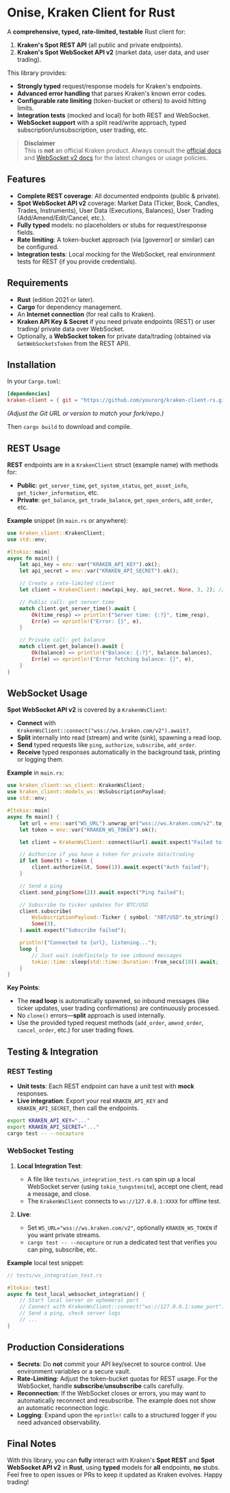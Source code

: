 # Onise, Kraken Client for Rust

A **comprehensive, typed, rate-limited, testable** Rust client for:

1. **Kraken's Spot REST API** (all public and private endpoints).
2. **Kraken's Spot WebSocket API v2** (market data, user data, and user trading).

This library provides:

- **Strongly typed** request/response models for Kraken's endpoints.
- **Advanced error handling** that parses Kraken's known error codes.
- **Configurable rate limiting** (token-bucket or others) to avoid hitting limits.
- **Integration tests** (mocked and local) for both REST and WebSocket.
- **WebSocket support** with a split read/write approach, typed subscription/unsubscription, user trading, etc.

> **Disclaimer**  
> This is **not** an official Kraken product. Always consult the [official docs](https://docs.kraken.com/rest/) and [WebSocket v2 docs](https://docs.kraken.com/websockets-v2/) for the latest changes or usage policies.

## Features

- **Complete REST coverage**: All documented endpoints (public & private).
- **Spot WebSocket API v2** coverage: Market Data (Ticker, Book, Candles, Trades, Instruments), User Data (Executions, Balances), User Trading (Add/Amend/Edit/Cancel, etc.).
- **Fully typed** models: no placeholders or stubs for request/response fields.
- **Rate limiting**: A token-bucket approach (via [governor] or similar) can be configured.
- **Integration tests**: Local mocking for the WebSocket, real environment tests for REST (if you provide credentials).

## Requirements

- **Rust** (edition 2021 or later).
- **Cargo** for dependency management.
- An **Internet connection** (for real calls to Kraken).
- **Kraken API Key & Secret** if you need private endpoints (REST) or user trading/ private data over WebSocket.
- Optionally, a **WebSocket token** for private data/trading (obtained via `GetWebSocketsToken` from the REST API).

## Installation

In your `Cargo.toml`:

```toml
[dependencies]
kraken-client = { git = "https://github.com/yourorg/kraken-client-rs.git", branch = "main" }
```

_(Adjust the Git URL or version to match your fork/repo.)_

Then `cargo build` to download and compile.

## REST Usage

**REST** endpoints are in a `KrakenClient` struct (example name) with methods for:

- **Public**: `get_server_time`, `get_system_status`, `get_asset_info`, `get_ticker_information`, etc.
- **Private**: `get_balance`, `get_trade_balance`, `get_open_orders`, `add_order`, etc.

**Example** snippet (in `main.rs` or anywhere):

```rust
use kraken_client::KrakenClient;
use std::env;

#[tokio::main]
async fn main() {
    let api_key = env::var("KRAKEN_API_KEY").ok();
    let api_secret = env::var("KRAKEN_API_SECRET").ok();

    // Create a rate-limited client
    let client = KrakenClient::new(api_key, api_secret, None, 3, 2); // (key, secret, base_url?, requests/sec, burst)

    // Public call: get server time
    match client.get_server_time().await {
        Ok(time_resp) => println!("Server time: {:?}", time_resp),
        Err(e) => eprintln!("Error: {}", e),
    }

    // Private call: get balance
    match client.get_balance().await {
        Ok(balance) => println!("Balance: {:?}", balance.balances),
        Err(e) => eprintln!("Error fetching balance: {}", e),
    }
}
```

## WebSocket Usage

**Spot WebSocket API v2** is covered by a `KrakenWsClient`:

- **Connect** with `KrakenWsClient::connect("wss://ws.kraken.com/v2").await?`.
- **Split** internally into read (stream) and write (sink), spawning a read loop.
- **Send** typed requests like `ping`, `authorize`, `subscribe`, `add_order`.
- **Receive** typed responses automatically in the background task, printing or logging them.

**Example** in `main.rs`:

```rust
use kraken_client::ws_client::KrakenWsClient;
use kraken_client::models_ws::WsSubscriptionPayload;
use std::env;

#[tokio::main]
async fn main() {
    let url = env::var("WS_URL").unwrap_or("wss://ws.kraken.com/v2".to_string());
    let token = env::var("KRAKEN_WS_TOKEN").ok();

    let client = KrakenWsClient::connect(&url).await.expect("Failed to connect");

    // Authorize if you have a token for private data/trading
    if let Some(t) = token {
        client.authorize(&t, Some(1)).await.expect("Auth failed");
    }

    // Send a ping
    client.send_ping(Some(2)).await.expect("Ping failed");

    // Subscribe to ticker updates for BTC/USD
    client.subscribe(
        WsSubscriptionPayload::Ticker { symbol: "XBT/USD".to_string() },
        Some(3),
    ).await.expect("Subscribe failed");

    println!("Connected to {url}, listening...");
    loop {
        // Just wait indefinitely to see inbound messages
        tokio::time::sleep(std::time::Duration::from_secs(10)).await;
    }
}
```

**Key Points**:

- The **read loop** is automatically spawned, so inbound messages (like ticker updates, user trading confirmations) are continuously processed.
- No `clone()` errors—**split** approach is used internally.
- Use the provided typed request methods (`add_order`, `amend_order`, `cancel_order`, etc.) for user trading flows.

## Testing & Integration

### REST Testing

- **Unit tests**: Each REST endpoint can have a unit test with **mock** responses.
- **Live integration**: Export your real `KRAKEN_API_KEY` and `KRAKEN_API_SECRET`, then call the endpoints.

```bash
export KRAKEN_API_KEY="..."
export KRAKEN_API_SECRET="..."
cargo test -- --nocapture
```

### WebSocket Testing

1. **Local Integration Test**:

   - A file like `tests/ws_integration_test.rs` can spin up a local WebSocket server (using `tokio_tungstenite`), accept one client, read a message, and close.
   - The `KrakenWsClient` connects to `ws://127.0.0.1:XXXX` for offline test.

2. **Live**:
   - Set `WS_URL="wss://ws.kraken.com/v2"`, optionally `KRAKEN_WS_TOKEN` if you want private streams.
   - `cargo test -- --nocapture` or run a dedicated test that verifies you can ping, subscribe, etc.

**Example** local test snippet:

```rust
// tests/ws_integration_test.rs

#[tokio::test]
async fn test_local_websocket_integration() {
    // Start local server on ephemeral port
    // Connect with KrakenWsClient::connect("ws://127.0.0.1:some_port")
    // Send a ping, check server logs
    // ...
}
```

## Production Considerations

- **Secrets**: Do **not** commit your API key/secret to source control. Use environment variables or a secure vault.
- **Rate-Limiting**: Adjust the token-bucket quotas for REST usage. For the WebSocket, handle **subscribe**/**unsubscribe** calls carefully.
- **Reconnection**: If the WebSocket closes or errors, you may want to automatically reconnect and resubscribe. The example does not show an automatic reconnection logic.
- **Logging**: Expand upon the `eprintln!` calls to a structured logger if you need advanced observability.

## Final Notes

With this library, you can **fully** interact with Kraken's **Spot REST** and **Spot WebSocket API v2** in **Rust**, using **typed** models for **all** endpoints, **no** stubs. Feel free to open issues or PRs to keep it updated as Kraken evolves. Happy trading!
